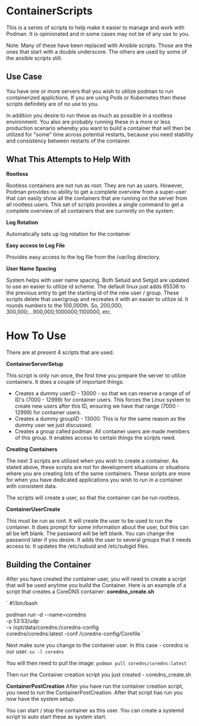 # ContainerScripts

This is a series of scripts to help make it easier to manage and work with Podman.  It is opinionated and in some cases may not be of any use to you.  

Note:  Many of these have been replaced with Ansible scripts.  Those are the ones that start with a double underscore.  The others are used by some of the ansible scripts still.

## Use Case
You have one or more servers that you wish to utilize podman to run containerized applictions.  If you are using Pods or Kubernetes then these scripts definitely are of no use to you.  

In addition you desire to run these as much as possible in a rootless environment.  You also are probably running these in a more or less production scenario whereby you want to build a container that will then be utilized for "some" time across potential restarts, because you need stability and consistency between restarts of the container.  

## What This Attempts to Help With
**Rootless**

Rootless containers are not run as root.  They are run as users.  However, Podman provides no ability to get a complete overview from a super-user that can easily show all the containers that are running on the server from all rootless users.  This set of scripts provides a single command to get a complete overview of all containers that are currently on the system.

**Log Rotation**

Automatically sets up log rotation for the container

**Easy access to Log File**

Provides easy access to the log file from the /var/log directory.

**User Name Spacing**

System helps with user name spacing.  Both Setuid and Setgid are updated to use an easier to utilize id scheme.  The default linux just adds 65536 to the previous entry to get the starting id of the new user / group.  These scripts delete that user/group and recreates it with an easier to utilize id.  It rounds numbers to the 100,000th.  So, 200,000; 300,000;...900,000;1000000;1100000, etc.


# How To Use
There are at present 4 scripts that are used.

**ContainerServerSetup**

This script is only run once, the first time you prepare the server to utilize containers.
It does a couple of important things:
* Creates a dummy userID - 13000 - so that we can reserve a range of of ID's (7000 - 12999) for container users.  This forces the Linux system to create new users after this ID, ensuring we have that range (7000 - 12999) for container users.
* Creates a dummy groupID - 13000.  This is for the same reason as the dummy user we just discussed.
* Creates a group called podman.  All container users are made members of this group.  It enables access to certain things the scripts need.


**Creating Containers**

The next 3 scripts are utilized when you wish to create a container.  As stated above, these scripts are not for development situations or situations where you are creating lots of the same containers.  These scripts are more for when you have dedicated applications you wish to run in a container with consistent data.

The scripts will create a user, so that the container can be run rootless.

**ContainerUserCreate**

This must be run as root.  It will create the user to be used to run the container.  It does prompt for some information about the user, but this can all be left blank.  The password will be left blank.  You can change the password later if you desire.  It adds the user to several groups that it needs access to.  It updates the /etc/subuid and /etc/subgid files.

## Building the Container
After you have created the container user, you will need to create a script that will be used anytime you build the Container.  Here is an example of a script that creates a CoreDNS container:
**coredns_create.sh**

`
#!/bin/bash

podman run -d --name=coredns \
                -p 53:53/udp  \
                -v /opt/data/coredns:/coredns-config \
                coredns/coredns:latest -conf /coredns-config/Corefile
`

Next make sure you change to the container user.  In this case - coredns is our user.
`
su -l coredns
`

You will then need to pull the image:
`
podman pull coredns/coredns:latest
`

Then run the Container creation script you just created - coredns_create.sh

**ContainerPostCreation**
After you have run the container creation script, you need to run the ContainerPostCreation.  After that script has run you now have the system setup.

You can start / stop the container as this user.  You can create a systemd script to auto start these as system start.





